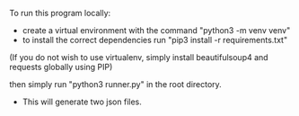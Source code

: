 To run this program locally:

- create a virtual environment with the command "python3 -m venv venv"
- to install the correct dependencies run "pip3 install -r requirements.txt"

(If you do not wish to use virtualenv, simply install beautifulsoup4 and requests globally using PIP)

then simply run "python3 runner.py" in the root directory. 
- This will generate two json files.